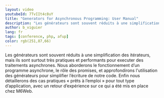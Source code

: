 ```yaml
---
layout: video
youtubeId: 7TvIIt4c8uY
title: "Generators for Asynchronous Programming: User Manual"
description: "Les générateurs sont souvent réduits à une simplification des itérateurs, mais ils sont surtout très pratiques et performants pour executer des traitements asynchrones. Nous aborderons le fonctionnement d’un programme asynchrone, le rôle des promises, et approfondirons l'utilisation des générateurs pour simplifier l’écriture de notre code. Enfin nous détaillerons des cas pratiques « prêts à l’emploi » pour tout type d’application, avec un retour d’expérience sur ce qui a été mis en place chez M6Web."
author: b_viguier
lang: fr
tags: [conference, php, afup]
color: rgb(251,87,66)
---
```


Les générateurs sont souvent réduits à une simplification des itérateurs, mais ils sont surtout très pratiques et performants pour executer des traitements asynchrones. Nous aborderons le fonctionnement d’un programme asynchrone, le rôle des promises, et approfondirons l'utilisation des générateurs pour simplifier l’écriture de notre code. Enfin nous détaillerons des cas pratiques « prêts à l’emploi » pour tout type d’application, avec un retour d’expérience sur ce qui a été mis en place chez M6Web.